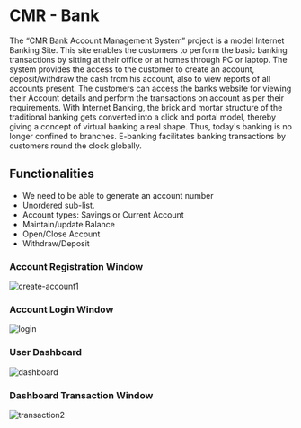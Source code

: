 # CMR - Bank
The “CMR Bank Account Management System” project is a model Internet Banking Site. This site enables the customers to perform the basic banking transactions by sitting at their office or at homes through PC or laptop. The system provides the access to the customer to create an account, deposit/withdraw the cash from his account, also to view reports of all accounts present. The customers can access the banks website for viewing their Account details and perform the transactions on account as per their requirements. With Internet Banking, the brick and mortar structure of the traditional banking gets converted into a click and portal model, thereby giving a concept of virtual banking a real shape. Thus, today's banking is no longer confined to branches. E-banking facilitates banking transactions by customers round the clock globally. 

## Functionalities
- We need to be able to generate an account number
- Unordered sub-list. 
- Account types: Savings or Current Account
- Maintain/update Balance
- Open/Close Account
- Withdraw/Deposit 

### Account Registration Window
![create-account1](https://user-images.githubusercontent.com/56754327/142730287-3e924e97-2640-4b6f-9d4a-cfacd9437fba.png)

### Account Login Window
![login](https://user-images.githubusercontent.com/56754327/142730309-1aebdf38-19cc-45b0-860f-17107cd91bc7.png)

### User Dashboard
![dashboard](https://user-images.githubusercontent.com/56754327/142730325-384d3cbe-c56a-4557-8bee-9c3f7cc657ce.png)

### Dashboard Transaction Window
![transaction2](https://user-images.githubusercontent.com/56754327/142730350-3911fea2-7a2e-4658-8455-d91bde8d9d0f.png)

